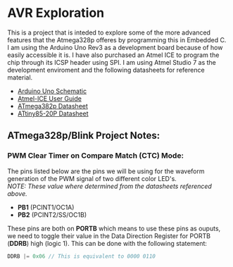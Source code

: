 # AVR Exploration

This is a project that is inteded to explore some of the more advanced features that the Atmega328p offeres by programming this in Embedded C. I am using the Arduino Uno Rev3 as a development board because of how easily accessible it is. I have also purchased an Atmel ICE to program the chip through its ICSP header using SPI. I am using Atmel Studio 7 as the development enviroment and the following datasheets for reference material.

* [Arduino Uno Schematic](https://www.arduino.cc/en/uploads/Main/Arduino_Uno_Rev3-schematic.pdf)
* [Atmel-ICE User Guide](http://ww1.microchip.com/downloads/en/DeviceDoc/Atmel-ICE_UserGuide.pdf)
* [ATmega382p Datasheet](http://ww1.microchip.com/downloads/en/DeviceDoc/Atmel-7810-Automotive-Microcontrollers-ATmega328P_Datasheet.pdf)
* [ATtiny85-20P Datasheet](https://www.mouser.com/datasheet/2/268/Atmel-2586-AVR-8-bit-Microcontroller-ATtiny25-ATti-1315542.pdf)


## ATmega328p/Blink Project Notes:

### PWM Clear Timer on Compare Match (CTC) Mode:
The pins listed below are the pins we will be using for the waveform generation of the PWM signal of two different color LED's.  
*NOTE: These value where determined from the datasheets referenced above.*

* **PB1** (PCINT1/OC1A)
* **PB2** (PCINT2/SS/OC1B)

These pins are both on **PORTB** which means to use these pins as ouputs, we need to toggle their value in the Data Direction Register for PORTB (**DDRB**) high (logic 1).
This can be done with the following statement: 

```c
DDRB |= 0x06 // This is equivalent to 0000 0110
```

